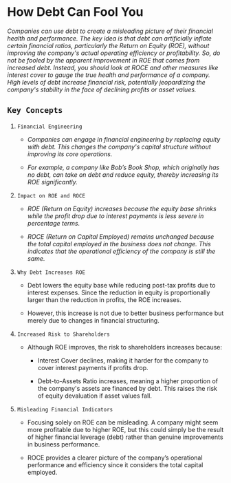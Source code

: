 # How Debt Can Fool You


*Companies can use debt to create a misleading picture of their financial health and performance. The key idea is that debt can artificially inflate certain financial ratios, particularly the Return on Equity (ROE), without improving the company's actual operating efficiency or profitability. So, do not be fooled by the apparent improvement in ROE that comes from increased debt. Instead, you should look at ROCE and other measures like interest cover to gauge the true health and performance of a company. High levels of debt increase financial risk, potentially jeopardizing the company's stability in the face of declining profits or asset values.*


## `Key Concepts`


1. `Financial Engineering`


    - *Companies can engage in financial engineering by replacing equity with debt. This changes the company's capital structure without improving its core operations.*

    - *For example, a company like Bob’s Book Shop, which originally has no debt, can take on debt and reduce equity, thereby increasing its ROE significantly.*


2. `Impact on ROE and ROCE`


    - *ROE (Return on Equity) increases because the equity base shrinks while the profit drop due to interest payments is less severe in percentage terms.*

    - *ROCE (Return on Capital Employed) remains unchanged because the total capital employed in the business does not change. This indicates that the operational efficiency of the company is still the same.*


3. `Why Debt Increases ROE`


    - Debt lowers the equity base while reducing post-tax profits due to interest expenses. Since the reduction in equity is proportionally larger than the reduction in profits, the ROE increases.

    - However, this increase is not due to better business performance but merely due to changes in financial structuring.


4. `Increased Risk to Shareholders`


    - Although ROE improves, the risk to shareholders increases because:

        - Interest Cover declines, making it harder for the company to cover interest payments if profits drop.

        - Debt-to-Assets Ratio increases, meaning a higher proportion of the company's assets are financed by debt. This raises the risk of equity devaluation if asset values fall.


5. `Misleading Financial Indicators`


    - Focusing solely on ROE can be misleading. A company might seem more profitable due to higher ROE, but this could simply be the result of higher financial leverage (debt) rather than genuine improvements in business performance.

    - ROCE provides a clearer picture of the company’s operational performance and efficiency since it considers the total capital employed.
